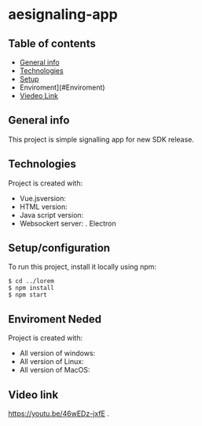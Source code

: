 # aesignaling-app
## Table of contents
* [General info](#general-info)
* [Technologies](#technologies)
* [Setup](#setup)
* Enviroment](#Enviroment)
* [Viedeo Link](#https://youtu.be/46wEDz-jxfE)

## General info
This project is simple signalling app for new SDK release.
	
## Technologies
Project is created with:
* Vue.jsversion:
* HTML version: 
* Java script version:
* Websockert server:
. Electron

	
## Setup/configuration
To run this project, install it locally using npm:
```
$ cd ../lorem
$ npm install
$ npm start
```
## Enviroment Neded
Project is created with:
* All version of windows:
* All version of Linux: 
* All version of MacOS:

## Video link
https://youtu.be/46wEDz-jxfE
.
